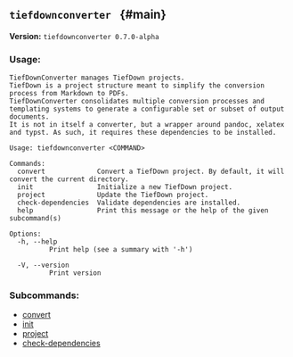 ## `tiefdownconverter ` {#main}

**Version:** `tiefdownconverter 0.7.0-alpha`

### Usage:
```
TiefDownConverter manages TiefDown projects.
TiefDown is a project structure meant to simplify the conversion process from Markdown to PDFs.
TiefDownConverter consolidates multiple conversion processes and templating systems to generate a configurable set or subset of output documents.
It is not in itself a converter, but a wrapper around pandoc, xelatex and typst. As such, it requires these dependencies to be installed.

Usage: tiefdownconverter <COMMAND>

Commands:
  convert             Convert a TiefDown project. By default, it will convert the current directory.
  init                Initialize a new TiefDown project.
  project             Update the TiefDown project.
  check-dependencies  Validate dependencies are installed.
  help                Print this message or the help of the given subcommand(s)

Options:
  -h, --help
          Print help (see a summary with '-h')

  -V, --version
          Print version
```

### Subcommands:
- [convert](#convert)
- [init](#init)
- [project](#project)
- [check-dependencies](#check-dependencies)

